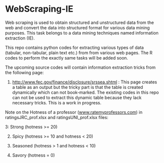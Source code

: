 WebScraping-IE
===============
Web scraping is used to obtain structured and unstructured data from 
the web and convert the data into structured format for various data 
mining purposes. This task belongs to a data mining techniques named 
information extraction (IE). 

This repo contains python codes for extracting various types of data 
(tabular, non-tabular, plain text etc.) from from various web pages. 
The R codes to perform the exactly same tasks will be added soon.
 

The upcoming source codes will contain information extraction tricks 
from the following page:

1. http://www.fec.gov/finance/disclosure/srssea.shtml : This page 
creates a table as an output but the tricky part is that the table 
is created dynamically which can not book-marked. The existing codes 
in this repo can not be used to extract this dynamic table because 
they lack necessary tricks. This is a work in progress.   
 

  
Note on the Hotness of a professor (www.ratemyprofessors.com) in 
ratingsJRC_prof.xlsx and ratingsUNI_prof.xlsx files:

3: Strong    (hotness >= 20)

2. Spicy     (hotness >= 10  and hotness < 20)

1. Seasoned  (hotness > 1 and hotness < 10)

0. Savory    (hotness = 0) 
